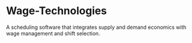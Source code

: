 # Wage-Technologies
A scheduling software that integrates supply and demand economics with wage management and shift selection.
